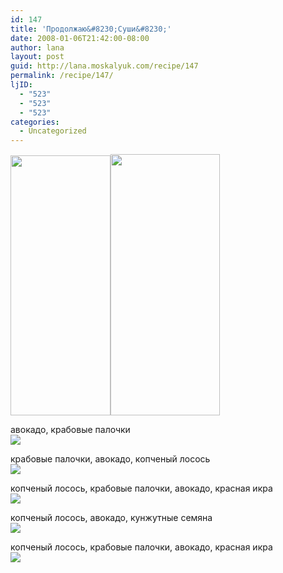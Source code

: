 ```yaml
---
id: 147
title: 'Продолжаю&#8230;Суши&#8230;'
date: 2008-01-06T21:42:00-08:00
author: lana
layout: post
guid: http://lana.moskalyuk.com/recipe/147
permalink: /recipe/147/
ljID:
  - "523"
  - "523"
  - "523"
categories:
  - Uncategorized
---
```

<img loading="lazy" width="160" height="416" alt="" src="http://farm3.static.flickr.com/2022/2173801881_6d80c01a75.jpg?v=0" /><img loading="lazy" width="175" height="418" alt="" src="http://farm3.static.flickr.com/2242/2173801803_f4b0f6b737.jpg?v=0" />

авокадо, крабовые палочки  
![](http://farm3.static.flickr.com/2151/2174590026_a9feb821ee.jpg?v=0) 

крабовые палочки, авокадо, копченый лосось  
![](http://farm3.static.flickr.com/2052/2173801607_b45b88d072.jpg?v=0) 

копченый лосось, крабовые палочки, авокадо, красная икра  
![](http://farm3.static.flickr.com/2151/2173800695_fed9cafdd9.jpg?v=0) 

копченый лосось, авокадо, кунжутные семяна  
![](http://farm3.static.flickr.com/2032/2173800255_c700ba96ed.jpg?v=0) 

копченый лосось, крабовые палочки, авокадо, красная икра  
![](http://farm3.static.flickr.com/2277/2174588250_007959a1ef.jpg?v=0)